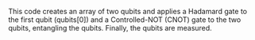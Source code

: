 This code creates an array of two qubits and applies a Hadamard gate to the first qubit (qubits[0]) and a Controlled-NOT (CNOT) gate to the two qubits, entangling the qubits. Finally, the qubits are measured.
